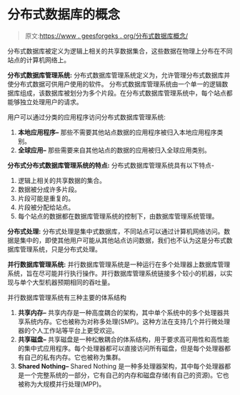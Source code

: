 # 分布式数据库的概念

> 原文:[https://www . geesforgeks . org/分布式数据库概念/](https://www.geeksforgeeks.org/concepts-of-distributed-databases/)

分布式数据库被定义为逻辑上相关的共享数据集合，这些数据在物理上分布在不同站点的计算机网络上。

**分布式数据库管理系统:**
分布式数据库管理系统定义为，允许管理分布式数据库并使分布式数据可供用户使用的软件。
分布式数据库管理系统由一个单一的逻辑数据库组成，该数据库被划分为多个片段。在分布式数据库管理系统中，每个站点都能够独立处理用户的请求。

用户可以通过分类的应用程序访问分布式数据库管理系统:

1.  **本地应用程序–**
    那些不需要其他站点数据的应用程序被归入本地应用程序类别。
2.  **全球应用–**
    那些需要来自其他站点的数据的应用被归入全球应用类别。

**分布式分布式数据库管理系统的特点:**
分布式数据库管理系统具有以下特点-

1.  逻辑上相关的共享数据的集合。
2.  数据被分成许多片段。
3.  片段可能是重复的。
4.  片段被分配给站点。
5.  每个站点的数据都在数据库管理系统的控制下，由数据库管理系统管理。

**分布式处理:**
分布式处理是集中式数据库，不同站点可以通过计算机网络访问。数据是集中的，即使其他用户可能从其他站点访问数据，我们也不认为这是分布式数据库管理系统，只是分布式处理。

**并行数据库管理系统:**
并行数据库管理系统是一种运行在多个处理器上数据库管理系统，旨在尽可能并行执行操作。并行数据库管理系统链接多个较小的机器，以实现与单个大型机器预期相同的吞吐量。

并行数据库管理系统有三种主要的体系结构

1.  **共享内存–**
    共享内存是一种高度耦合的架构，其中单个系统中的多个处理器共享系统内存。它也被称为对称多处理(SMP)。这种方法在支持几个并行微处理器的个人工作站等平台上更受欢迎。
2.  **共享磁盘–**
    共享磁盘是一种松散耦合的体系结构，用于要求高可用性和高性能的集中式应用程序。每个处理器都可以直接访问所有磁盘，但是每个处理器都有自己的私有内存。它也被称为集群。
3.  **Shared Nothing–**
    Shared Nothing 是一种多处理器架构，其中每个处理器都是一个完整系统的一部分，它有自己的内存和磁盘存储(有自己的资源)。它也被称为大规模并行处理(MPP)。